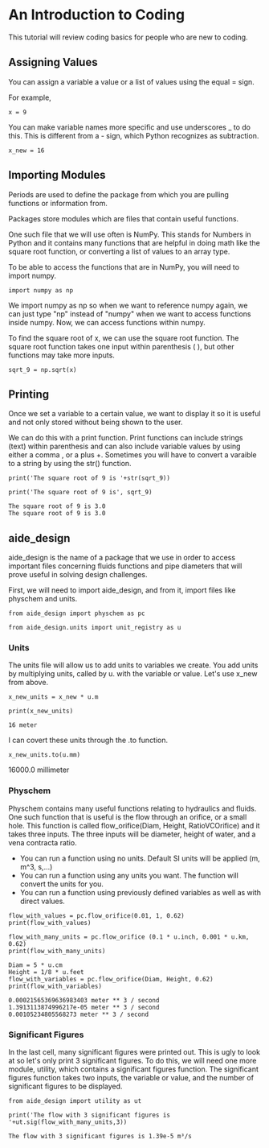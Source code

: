 
# An Introduction to Coding

This tutorial will review coding basics for people who are new to coding. 


## Assigning Values

You can assign a variable a value or a list of values using the equal = sign. 

For example,


```
x = 9
```

You can make variable names more specific and use underscores _ to do this. This is different from a - sign, which Python recognizes as subtraction. 



```
x_new = 16
```

## Importing Modules
Periods are used to define the package from which you are pulling functions or information from. 

Packages store modules which are files that contain useful functions. 

One such file that we will use often is NumPy. This stands for Numbers in Python and it contains many functions that are helpful in doing math like the square root function, or converting a list of values to an array type. 

To be able to access the functions that are in NumPy, you will need to import numpy. 


```
import numpy as np
```

We import numpy as np so when we want to reference numpy again, we can just type "np" instead of "numpy" when we want to access functions inside numpy. Now, we can access functions within numpy. 

To find the square root of x, we can use the square root function. The square root function takes one input within parenthesis ( ), but other functions may take more inputs. 


```
sqrt_9 = np.sqrt(x)

```

## Printing

Once we set a variable to a certain value, we want to display it so it is useful and not only stored without being shown to the user. 

We can do this with a print function. Print functions can include strings (text) within parenthesis and can also include variable values by using either a comma , or a plus +. Sometimes you will have to convert a varaible to a string by using the str() function. 


```
print('The square root of 9 is '+str(sqrt_9))

print('The square root of 9 is', sqrt_9)
```

    The square root of 9 is 3.0
    The square root of 9 is 3.0
    

## aide_design

aide_design is the name of a package that we use in order to access important files concerning fluids functions and pipe diameters that will prove useful in solving design challenges. 

First, we will need to import aide_design, and from it, import files like physchem and units.


```
from aide_design import physchem as pc

from aide_design.units import unit_registry as u
```

### Units

The units file will allow us to add units to variables we create. You add units by multiplying units, called by u. with the variable or value. Let's use x_new from above. 


```
x_new_units = x_new * u.m

print(x_new_units)
```

    16 meter
    

I can covert these units through the .to function. 


```
x_new_units.to(u.mm)
```




16000.0 millimeter



### Physchem

Physchem contains many useful functions relating to hydraulics and fluids. One such function that is useful is the flow through an orifice, or a small hole. This function is called flow_orifice(Diam, Height, RatioVCOrifice) and it takes three inputs. The three inputs will be diameter, height of water, and a vena contracta ratio. 
- You can run a function using no units. Default SI units will be applied (m, m^3, s,...)
- You can run a function using any units you want. The function will convert the units for you. 
- You can run a function using previously defined variables as well as with direct values. 


```
flow_with_values = pc.flow_orifice(0.01, 1, 0.62)
print(flow_with_values)

flow_with_many_units = pc.flow_orifice (0.1 * u.inch, 0.001 * u.km, 0.62)
print(flow_with_many_units)

Diam = 5 * u.cm
Height = 1/8 * u.feet
flow_with_variables = pc.flow_orifice(Diam, Height, 0.62)
print(flow_with_variables)
```

    0.00021565369636983403 meter ** 3 / second
    1.3913113874996217e-05 meter ** 3 / second
    0.00105234805568273 meter ** 3 / second
    

### Significant Figures

In the last cell, many significant figures were printed out. This is ugly to look at so let's only print 3 significant figures. To do this, we will need one more module, utility, which contains a significant figures function. The significant figures function takes two inputs, the variable or value, and the number of significant figures to be displayed. 


```
from aide_design import utility as ut
```


```
print('The flow with 3 significant figures is '+ut.sig(flow_with_many_units,3))
```

    The flow with 3 significant figures is 1.39e-5 m³/s
    

